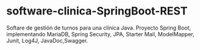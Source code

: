 # software-clinica-SpringBoot-REST
 Softare de gestión de turnos para una clínica Java. Proyecto Spring Boot, implementando MariaDB, Spring Security, JPA, Starter Mail, ModelMapper, Junit, Log4J, JavaDoc,Swagger.
